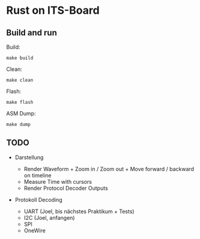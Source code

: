 # Rust on ITS-Board

## Build and run

Build:

`make build`

Clean:

`make clean`

Flash:

`make flash`

ASM Dump:

`make dump`

## TODO

- Darstellung
	- Render Waveform + Zoom in / Zoom out + Move forward / backward on timeline
	- Measure Time with cursors
	- Render Protocol Decoder Outputs

- Protokoll Decoding
	- UART (Joel, bis nächstes Praktikum + Tests)
	- I2C (Joel, anfangen)
	- SPI
	- OneWire
